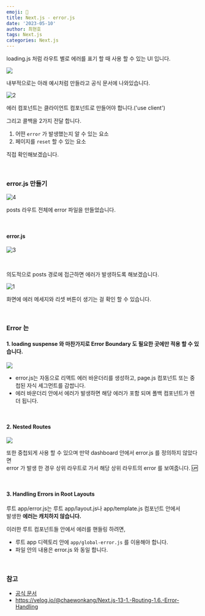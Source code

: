 ```yaml
---
emoji: 📖
title: Next.js - error.js
date: '2023-05-10'
author: 최현호
tags: Next.js
categories: Next.js
---
```


loading.js 처럼 라우트 별로 에러를 표기 할 때 사용 할 수 있는 UI 입니다.

<img src='https://github.com/Choi-HyunHo/hyunho-gatsby-blog/assets/87301268/510b7756-b6ae-4c2c-823d-0330c7fc6470'/>

<br>

내부적으로는 아래 예시처럼 만들라고 공식 문서에 나와있습니다.

![2](https://github.com/Choi-HyunHo/hyunho-gatsby-blog/assets/87301268/3da1ef71-43f9-49f1-bf93-165d0323b42d)

에러 컴포넌트는 클라이언트 컴포넌트로 만들어야 합니다.('use client')

그리고 콜백을 2가지 전달 합니다.

1. 어떤 `error` 가 발생했는지 알 수 있는 요소
2. 페이지를 `reset` 할 수 있는 요소

직접 확인해보겠습니다.

<br>

### error.js 만들기

![4](https://github.com/Choi-HyunHo/hyunho-gatsby-blog/assets/87301268/2069c277-7af0-4755-9fbf-e48f0c891994)

posts 라우트 전체에 error 파일을 만들었습니다.

<br>

#### error.js

![3](https://github.com/Choi-HyunHo/hyunho-gatsby-blog/assets/87301268/63e7ba81-2b8a-46c8-9bc3-086f9798413c)

<br>

의도적으로 posts 경로에 접근하면 에러가 발생하도록 해보겠습니다.

![1](https://github.com/Choi-HyunHo/hyunho-gatsby-blog/assets/87301268/cd438f2f-cb09-4650-9ffc-1bd8479e9495)

화면에 에러 메세지와 리셋 버튼이 생기는 걸 확인 할 수 있습니다. <br>

<br>

### Error 는

#### 1. loading suspense 와 마찬가지로 Error Boundary 도 필요한 곳에만 적용 할 수 있습니다.

<img src='https://github.com/Choi-HyunHo/hyunho-gatsby-blog/assets/87301268/89c6ea13-43e4-4a3c-a5b6-2f1edbba7472'/>

<br>

- error.js는 자동으로 리액트 에러 바운더리를 생성하고, page.js 컴포넌트 또는 중첩된 자식 세그먼트를 감쌉니다.
- 에러 바운더리 안에서 에러가 발생하면 해당 에러가 포함 되며 폴백 컴포넌트가 렌더 됩니다.

<br>

#### 2. Nested Routes

<img src='https://github.com/Choi-HyunHo/hyunho-gatsby-blog/assets/87301268/d3d22c3e-3b05-471a-8e15-9f341078d72a' />

<br>

또한 중첩되게 사용 할 수 있으며 만약 dashboard 안에서 error.js 를 정의하지 않았다면 <br>
error 가 발생 한 경우 상위 라우트로 가서 해당 상위 라우트의 error 를 보여줍니다. 🆙

<br>

#### 3. Handling Errors in Root Layouts

루트 app/error.js는 루트 app/layout.js나 app/template.js 컴포넌트 안에서 <br> 발생한 **에러는 캐치하지 않습니다.**

이러한 루트 컴포넌트들 안에서 에러를 핸들링 하려면,

- 루트 app 디렉토리 안에 `app/global-error.js` 를 이용해야 합니다.
- 파일 안의 내용은 error.js 와 동일 합니다.

<br>

### 참고

- [공식 문서](https://nextjs.org/docs/app/building-your-application/routing/error-handling#handling-errors-in-root-layouts)
- https://velog.io/@chaewonkang/Next.js-13-1.-Routing-1.6.-Error-Handling

<br>

```toc

```
